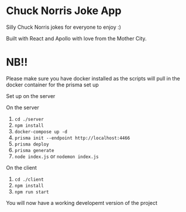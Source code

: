 # Chuck Norris Joke App

Silly Chuck Norris jokes for everyone to enjoy :)

Built with React and Apollo with love from the Mother City.

# NB!!

Please make sure you have docker installed as the scripts will pull in the docker container for the prisma set up

Set up on the server

On the server

1. `cd ./server`
2. `npm install`
3. `docker-compose up -d`
4. `prisma init --endpoint http://localhost:4466`
5. `prisma deploy`
6. `prisma generate`
7. `node index.js` or `nodemon index.js`

On the client

1. `cd ./client`
2. `npm install`
3. `npm run start`

You will now have a working developemt version of the project
